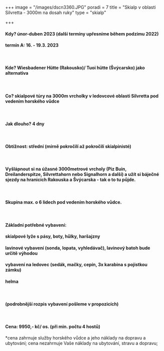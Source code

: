 +++
image = "/images/dscn3360.JPG"
poradi = 7
title = "Skialp v oblasti Silvretta - 3000m na dosah ruky"
type = "skialp"

+++
#### **Kdy?** únor-duben 2023 (další termíny upřesníme během podzimu 2022)

   #### **termín A:  16. - 19.3. 2023**

&nbsp;

#### **Kde?** Wiesbadener Hütte (Rakousko)/ Tuoi hütte (Švýcarsko) jako alternativa

&nbsp;

#### **Co?** skialpové túry na 3000m vrcholky v ledovcové oblasti Silvretta pod vedením horského vůdce

&nbsp;

#### **Jak dlouho?** 4 dny

&nbsp;

#### **Obtížnost:** střední (mírně pokročilí až pokročilí skialpinisté)

&nbsp;

#### Vyšlápnout si na úžasné 3000metrové vrcholy (Piz Buin, Dreilanderspitze, Silvrettahorn nebo Signalhorn a další) a užít si báječné sjezdy na hranicích Rakouska a Švýcarska - tak o to tu půjde.

&nbsp;

#### Skupina **max. o 6 lidech** pod vedením horského vůdce.

&nbsp;

#### **Základní potřebné vybavení:**

#### skialpové lyže s pásy, boty, hůlky, haršajzny

#### lavinové vybavení (sonda, lopata, vyhledávač), lavinový batoh bude určitě výhodou

#### vybavení na ledovec (sedák, mačky, cepín, 3x karabina s pojistkou zámku)

#### helma

&nbsp;

#### (podrobnější rozpis vybavení pošleme v propozicích)

&nbsp;

#### **Cena:** 9950,- kč/ os. (při min. počtu 4 hostů)

\*cena zahrnuje služby horského vůdce a jeho náklady na dopravu a ubytování; cena nezahrnuje Vaše náklady na ubytování, stravu a dopravu;